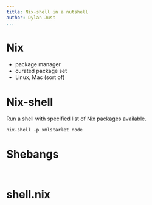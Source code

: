 ```yaml
---
title: Nix-shell in a nutshell
author: Dylan Just
...
```


# Nix

- package manager
- curated package set
- Linux, Mac (sort of)

# Nix-shell

Run a shell with specified list of Nix packages available.

`nix-shell -p xmlstarlet node`

# Shebangs

```


```


# shell.nix

